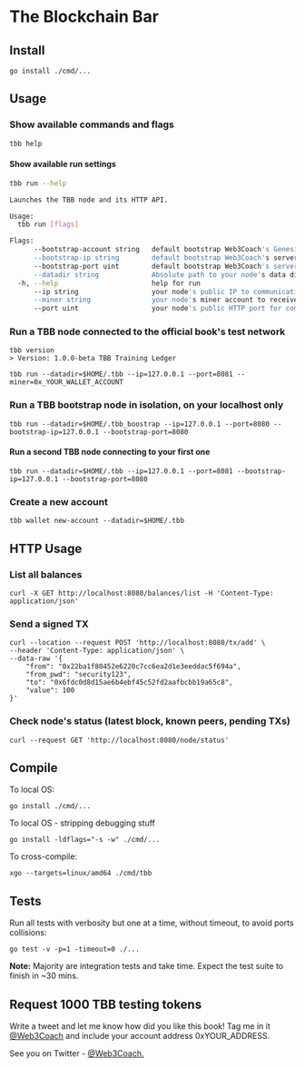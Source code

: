 # The Blockchain Bar

## Install
```
go install ./cmd/...
```

## Usage
### Show available commands and flags
```bash
tbb help
```

#### Show available run settings
```bash
tbb run --help

Launches the TBB node and its HTTP API.

Usage:
  tbb run [flags]

Flags:
      --bootstrap-account string   default bootstrap Web3Coach's Genesis account with 1M TBB tokens (default "0x09ee50f2f37fcba1845de6fe5c762e83e65e755c")
      --bootstrap-ip string        default bootstrap Web3Coach's server to interconnect peers (default "node.tbb.web3.coach")
      --bootstrap-port uint        default bootstrap Web3Coach's server port to interconnect peers (default 8080)
      --datadir string             Absolute path to your node's data dir where the DB will be/is stored
  -h, --help                       help for run
      --ip string                  your node's public IP to communication with other peers (default "127.0.0.1")
      --miner string               your node's miner account to receive the block rewards (default "0x0000000000000000000000000000000000000000")
      --port uint                  your node's public HTTP port for communication with other peers (default 8080)
```

### Run a TBB node connected to the official book's test network 
```
tbb version
> Version: 1.0.0-beta TBB Training Ledger

tbb run --datadir=$HOME/.tbb --ip=127.0.0.1 --port=8081 --miner=0x_YOUR_WALLET_ACCOUNT
```

### Run a TBB bootstrap node in isolation, on your localhost only
```
tbb run --datadir=$HOME/.tbb_boostrap --ip=127.0.0.1 --port=8080 --bootstrap-ip=127.0.0.1 --bootstrap-port=8080
```

#### Run a second TBB node connecting to your first one
```
tbb run --datadir=$HOME/.tbb --ip=127.0.0.1 --port=8081 --bootstrap-ip=127.0.0.1 --bootstrap-port=8080
```

### Create a new account
```
tbb wallet new-account --datadir=$HOME/.tbb 
```

## HTTP Usage
### List all balances
```
curl -X GET http://localhost:8080/balances/list -H 'Content-Type: application/json'
```

### Send a signed TX
```
curl --location --request POST 'http://localhost:8080/tx/add' \
--header 'Content-Type: application/json' \
--data-raw '{
	"from": "0x22ba1f80452e6220c7cc6ea2d1e3eeddac5f694a",
	"from_pwd": "security123",
	"to": "0x6fdc0d8d15ae6b4ebf45c52fd2aafbcbb19a65c8",
	"value": 100
}'
```

### Check node's status (latest block, known peers, pending TXs)
```
curl --request GET 'http://localhost:8080/node/status'
```

## Compile
To local OS:
```
go install ./cmd/...
```

To local OS - stripping debugging stuff
```
go install -ldflags="-s -w" ./cmd/...
```

To cross-compile:
```
xgo --targets=linux/amd64 ./cmd/tbb
```

## Tests
Run all tests with verbosity but one at a time, without timeout, to avoid ports collisions:
```
go test -v -p=1 -timeout=0 ./...
```

**Note:** Majority are integration tests and take time. Expect the test suite to finish in ~30 mins.

## Request 1000 TBB testing tokens

Write a tweet and let me know how did you like this book! Tag me in it [@Web3Coach](https://twitter.com/Web3Coach) and include your account address 0xYOUR_ADDRESS.

See you on Twitter - [@Web3Coach.](https://twitter.com/Web3Coach)